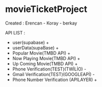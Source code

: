 # movieTicketProject

Created : Erencan - Koray - berkay

API LIST : 
- user(supabase) +
- userData(supaBase) +
- Popular Movie(TMBD API) +
- Now Playing Movie(TMBD API) +
- Up Coming Movie(TMBD API) +
- Phone Verification(TEST)(TWİLİO) -
- Gmail Verification(TEST)(GOOGLEAPİ) -
- Phone Number Verification (APILAYER) +
